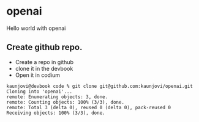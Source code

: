 # openai
Hello world with openai

## Create github repo. 

- Create a repo in github 
- clone it in the devbook
- Open it in codium 

```
kaunjovi@devbook code % git clone git@github.com:kaunjovi/openai.git
Cloning into 'openai'...
remote: Enumerating objects: 3, done.
remote: Counting objects: 100% (3/3), done.
remote: Total 3 (delta 0), reused 0 (delta 0), pack-reused 0
Receiving objects: 100% (3/3), done.
```
